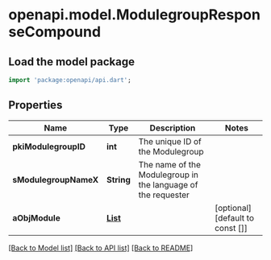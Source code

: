 # openapi.model.ModulegroupResponseCompound

## Load the model package
```dart
import 'package:openapi/api.dart';
```

## Properties
Name | Type | Description | Notes
------------ | ------------- | ------------- | -------------
**pkiModulegroupID** | **int** | The unique ID of the Modulegroup | 
**sModulegroupNameX** | **String** | The name of the Modulegroup in the language of the requester | 
**aObjModule** | [**List<ModuleResponseCompound>**](ModuleResponseCompound.md) |  | [optional] [default to const []]

[[Back to Model list]](../README.md#documentation-for-models) [[Back to API list]](../README.md#documentation-for-api-endpoints) [[Back to README]](../README.md)


